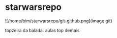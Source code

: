 # starwarsrepo

![/home/bim/starwarsrepo/git-github.png](image git)

topzeira da balada.
aulas top demais

